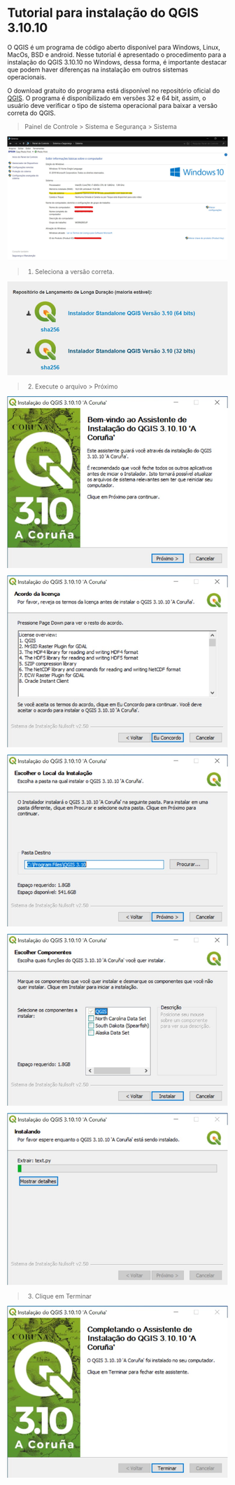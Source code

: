 # Tutorial para instalação do QGIS 3.10.10
O QGIS é um programa de código aberto disponível para Windows, Linux, MacOs, BSD e android. Nesse tutorial é apresentado o procedimento para a instalação do QGIS 3.10.10 no Windows, dessa forma, é importante destacar que podem haver diferenças na instalação em outros sistemas operacionais.

O download gratuito do programa está disponível no repositório oficial do [QGIS](https://www.qgis.org/pt_BR/site/forusers/download.html). O programa é disponibilizado em versões 32 e 64 bit, assim, o usuário deve verificar o tipo de sistema operacional para baixar a versão correta do QGIS.

> Painel de Controle > Sistema e Segurança > Sistema

![Windows](https://github.com/thsdornelas/curso_qgis/blob/master/prints/windows.jpg)

> 1. Seleciona a versão correta.

![Versão](https://github.com/thsdornelas/curso_qgis/blob/master/prints/download.jpg)

> 2. Execute o arquivo > Próximo

![1](https://github.com/thsdornelas/curso_qgis/blob/master/prints/tela_inicial_instaladorQGIS.jpg)



![2](https://github.com/thsdornelas/curso_qgis/blob/master/prints/tela_inicial_instaladorQGIS2.jpg)



![3](https://github.com/thsdornelas/curso_qgis/blob/master/prints/tela_inicial_instaladorQGIS3.jpg)



![4](https://github.com/thsdornelas/curso_qgis/blob/master/prints/tela_inicial_instaladorQGIS4.jpg)



![5](https://github.com/thsdornelas/curso_qgis/blob/master/prints/tela_inicial_instaladorQGIS5.jpg)

> 3. Clique em Terminar

![6](https://github.com/thsdornelas/curso_qgis/blob/master/prints/tela_inicial_instaladorQGIS6.jpg)
